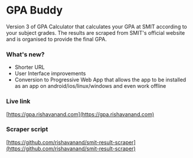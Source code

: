 # GPA Buddy
Version 3 of GPA Calculator that calculates your GPA at SMIT according to your subject grades. The results are scraped from SMIT's official website and is organised to provide the final GPA.

### What's new?
- Shorter URL
- User Interface improvements
- Conversion to Progressive Web App that allows the app to be installed as an app on android/ios/linux/windows and even work offline

### Live link
[https://gpa.rishavanand.com](https://gpa.rishavanand.com)

### Scraper script
[https://github.com/rishavanand/smit-result-scraper](https://github.com/rishavanand/smit-result-scraper)
